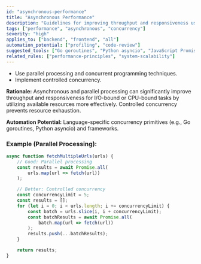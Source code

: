 ```yaml
---
id: "asynchronous-performance"
title: "Asynchronous Performance"
description: "Guidelines for improving throughput and responsiveness using parallel processing and concurrent programming."
tags: ["performance", "asynchronous", "concurrency"]
severity: "high"
applies_to: ["backend", "frontend", "all"]
automation_potential: ["profiling", "code-review"]
suggested_tools: ["Go goroutines", "Python asyncio", "JavaScript Promises"]
related_rules: ["performance-principles", "system-scalability"]
---
```


- Use parallel processing and concurrent programming techniques.
- Implement controlled concurrency.

**Rationale:** Asynchronous and parallel processing can significantly improve throughput and responsiveness for I/O-bound or CPU-bound tasks by utilizing available resources more effectively. Controlled concurrency prevents resource exhaustion.

**Automation Potential:** Language-specific concurrency primitives (e.g., Go goroutines, Python asyncio) and frameworks.

### Example (Parallel Processing):
```javascript
async function fetchMultipleUrls(urls) {
    // Good: Parallel processing
    const results = await Promise.all(
        urls.map(url => fetch(url))
    );

    // Better: Controlled concurrency
    const concurrencyLimit = 5;
    const results = [];
    for (let i = 0; i < urls.length; i += concurrencyLimit) {
        const batch = urls.slice(i, i + concurrencyLimit);
        const batchResults = await Promise.all(
            batch.map(url => fetch(url))
        );
        results.push(...batchResults);
    }

    return results;
}
```
